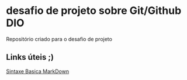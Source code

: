 # desafio de projeto sobre Git/Github DIO
Repositório criado para o desafio de projeto

## Links úteis ;)
[Sintaxe Basica MarkDown](hhtps:www.markdownguide.org/basic-syntax/)
